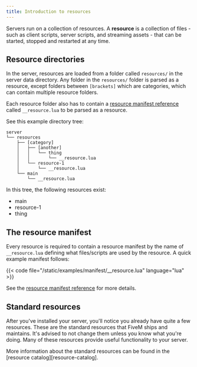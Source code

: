 ```yaml
---
title: Introduction to resources
---
```


Servers run on a collection of resources. A **resource** is a collection of files - such as client scripts, server
scripts, and streaming assets - that can be started, stopped and restarted at any time.

Resource directories
--------------------

In the server, resources are loaded from a folder called `resources/` in the server data directory. Any folder in
the `resources/` folder is parsed as a resource, except folders between `[brackets]` which are categories, which can
contain multiple resource folders.

Each resource folder also has to contain a [resource manifest reference][manifest-reference] called `__resource.lua` to
be parsed as a resource.

See this example directory tree:

```
server
└── resources
    ├── [category]
    │   ├── [another]
    │   │   └── thing
    │   │       └── __resource.lua
    │   └── resource-1
    │       └── __resource.lua
    └── main
        └── __resource.lua
```

In this tree, the following resources exist:

-   main
-   resource-1
-   thing

The resource manifest
---------------------

Every resource is required to contain a resource manifest by the name of `__resource.lua` defining what files/scripts
are used by the resource. A quick example manifest follows:

{{< code file="/static/examples/manifest/__resource.lua" language="lua" >}}

See the [resource manifest reference][manifest-reference] for more details.

Standard resources
------------------

After you've installed your server, you'll notice you already have quite a few resources. These are the standard
resources that FiveM ships and maintains. It's advised to not change them unless you know what you're doing. Many of
these resources provide useful functionality to your server.

More information about the standard resources can be found in the [resource catalog][resource-catalog].

[manifest-reference]: /scripting-reference/resource-manifest/
[resource-catelog]: /resources
